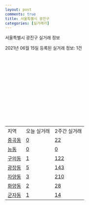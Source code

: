 ```yaml
---
layout: post
comments: true
title: 서울특별시 광진구
categories: [실거래가]
---
```


서울특별시 광진구 실거래 정보

2021년 06월 15일 등록된 실거래 정보: 1건

<script type="text/javascript">
  google.charts.load('current', {'packages':['corechart']});
  google.charts.setOnLoadCallback(drawChart);

  function drawChart() {
    var data = google.visualization.arrayToDataTable([['거래일', '매매', '전월세', '전매'], ['2021-02', 65, 226, 0], ['2021-03', 53, 143, 0], ['2021-04', 3, 49, 0]]);

    var chart = new google.visualization.LineChart(document.getElementById('columnchart_material'));
    chart.draw(data);
  }
</script>

<div id="columnchart_material" style="width: 400px; height: 200px;"></div>
<br>
<table class="sortable">
  <tr>
    <td>지역</td>
    <td>오늘 실거래</td>
    <td>2주간 실거래</td>
  </tr>

  
  <tr class="item">
    <td><a href="1121510100.html">중곡동</a></td>
    <td><a href="1121510100.html">0</a></td>
    <td><a href="1121510100.html">22</a></td>
  </tr>
    

  <tr class="item">
    <td><a href="1121510200.html">능동</a></td>
    <td><a href="1121510200.html">0</a></td>
    <td><a href="1121510200.html">0</a></td>
  </tr>
    

  <tr class="item">
    <td><a href="1121510300.html">구의동</a></td>
    <td><a href="1121510300.html">1</a></td>
    <td><a href="1121510300.html">122</a></td>
  </tr>
    

  <tr class="item">
    <td><a href="1121510400.html">광장동</a></td>
    <td><a href="1121510400.html">5</a></td>
    <td><a href="1121510400.html">143</a></td>
  </tr>
    

  <tr class="item">
    <td><a href="1121510500.html">자양동</a></td>
    <td><a href="1121510500.html">3</a></td>
    <td><a href="1121510500.html">210</a></td>
  </tr>
    

  <tr class="item">
    <td><a href="1121510700.html">화양동</a></td>
    <td><a href="1121510700.html">2</a></td>
    <td><a href="1121510700.html">28</a></td>
  </tr>
    

  <tr class="item">
    <td><a href="1121510900.html">군자동</a></td>
    <td><a href="1121510900.html">1</a></td>
    <td><a href="1121510900.html">14</a></td>
  </tr>
    


</table>
    